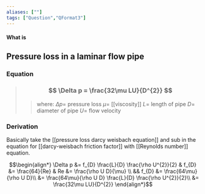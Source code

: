 ```yaml
---
aliases: [""]
tags: ["Question","QFormat3"]
---
```


#### What is
## Pressure loss in a laminar flow pipe
### Equation

> ### $$  \Delta p = \frac{32\mu LU}{D^{2}} $$ 
>> where:
>> $\Delta p=$ pressure loss
>> $\mu=$ [[viscosity]] 
>> $L=$ length of pipe
>> $D=$ diameter of pipe
>> $U=$ flow velocity
 
### Derivation
Basically take the [[pressure loss darcy weisbach equation]] and sub in the equation for [[darcy-weisbach friction factor]] with [[Reynolds number]] equation.

$$\begin{align*}
\Delta p &= f_{D} \frac{L}{D} \frac{\rho U^{2}}{2} & f_{D} &= \frac{64}{Re} & Re &= \frac{\rho U D}{\mu} \\
&&  f_{D} &= \frac{64\mu}{\rho U D}\\
&= \frac{64\mu}{\rho U D} \frac{L}{D} \frac{\rho U^{2}}{2}\\
&= \frac{32\mu LU}{D^{2}}
\end{align*}$$

